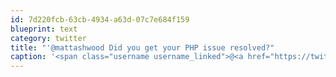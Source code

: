 ```yaml
---
id: 7d220fcb-63cb-4934-a63d-07c7e684f159
blueprint: text
category: twitter
title: "'@mattashwood Did you get your PHP issue resolved?"
caption: '<span class="username username_linked">@<a href="https://twitter.com/mattashwood" title="Matt Ashwood">mattashwood</a></span> Did you get your PHP issue resolved?'
---
```


